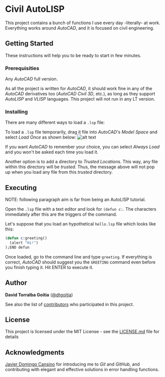 # Civil AutoLISP

This project contains a bunch of functions I use every day -literally- at work. Everything works around *AutoCAD*, and it is focused on civil engineering.

## Getting Started

These instructions will help you to be ready to start in few minutes.

### Prerequisities

Any *AutoCAD* full version.

As all the project is written for *AutoCAD*, it should work fine in any of the *AutoCAD* derivatives too (*AutoCAD Civil 3D*, etc.), as long as they support *AutoLISP* and *VLISP* languages. This project will not run in any LT version.

### Installing

There are many different ways to load a `.lsp` file:

To load a `.lsp` file temporarily, drag it file into *AutoCAD*'s *Model Space* and select *Load Once* as shown below:
![alt text](https://github.com/dtgoitia/civil-autolisp/blob/master/README/load_lsp_file.gif "Load LISP file. Clic and drag")

If you want *AutoCAD* to remember your choice, you can select *Always Load* and you won't be asked each time you load it.

Another option is to add a directory to *Trusted Locations*. This way, any file within this directory will be *trusted*. Thus, the message above will not pop up when you load any file from this *trusted* directory.

## Executing

NOTE: following paragraph aim is far from being an AutoLISP tutorial.

Open the `.lsp` file with a text editor and look for `(defun c:`. The characters immediately after this are the triggers of the command.

Let's suppose that you load an hypothetical `hello.lsp` file which looks like this:
```lisp
(defun c:greeting()
  (alert "Hi!")
);END defun
```
Once loaded, go to the command line and type `greeting`. If everything is correct, *AutoCAD* should suggest you the `GREETING` command even before you finish typing it. Hit ENTER to execute it.

## Author

**David Torralba Goitia** ([@dtgoitia](https://github.com/dtgoitia))

See also the list of [contributors](https://github.com/dtgoitia/civil-autolisp/graphs/contributors) who participated in this project.

## License

This project is licensed under the MIT License - see the [LICENSE.md](https://github.com/dtgoitia/civil-autolisp/blob/master/LICENSE.md) file for details

## Acknowledgments

[Javier Domingo Cansino](https://github.com/txomon/) for introducing me to *Git* and *GitHub*, and contributing with elegant and effective solutions in error handling functions.
